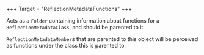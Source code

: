 +++
Target = "ReflectionMetadataFunctions"
+++

Acts as a `Folder` containing information about functions for a `ReflectionMetadataClass`, and should be parented to it.`ReflectionMetadataMember`s that are parented to this object will be perceived as functions under the class this is parented to.